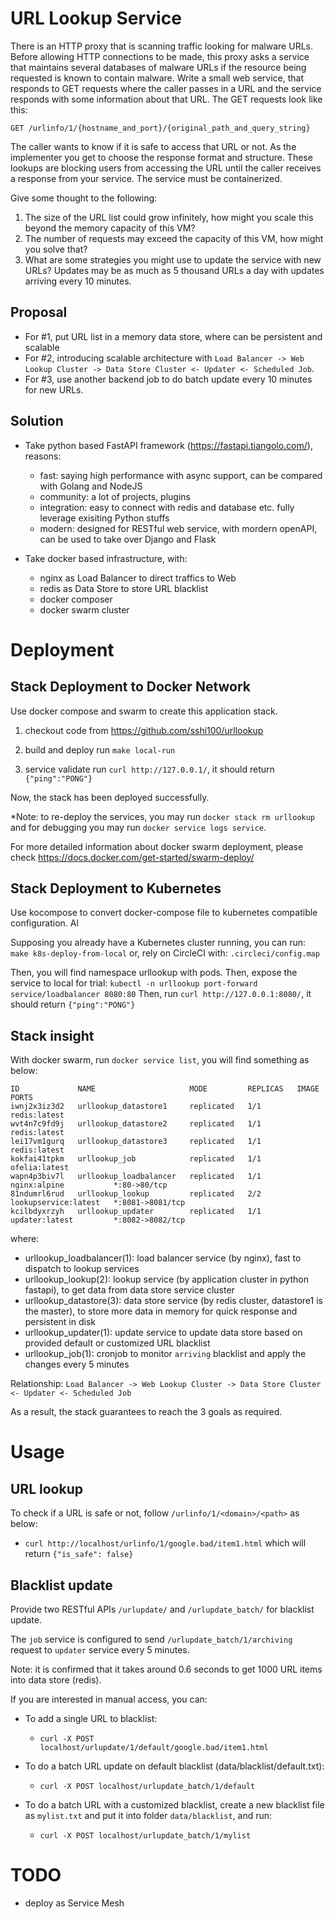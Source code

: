# **URL Lookup Service**

There is an HTTP proxy that is scanning traffic looking for malware URLs. Before allowing HTTP connections to be made, this proxy asks a service that maintains several databases of malware   URLs if the resource being requested is known to contain malware. Write a small web service, that responds to GET requests where the caller passes in a URL and the service responds with some information about that URL. The GET requests look like this:

   ```GET /urlinfo/1/{hostname_and_port}/{original_path_and_query_string}```

The caller wants to know if it is safe to access that URL or not. As the implementer you get to choose the response format and structure. These lookups are blocking users from accessing the URL until the caller receives a response from your service. The service must be containerized.

Give some thought to the following:
1. The size of the URL list could grow infinitely, how might you scale this beyond the memory capacity of this VM?
2. The number of requests may exceed the capacity of this VM, how might you solve that?
3. What are some strategies you might use to update the service with new URLs? Updates may be as much as 5 thousand URLs a day with updates arriving every 10 minutes.

## **Proposal**

- For #1, put URL list in a memory data store, where can be persistent and scalable
- For #2, introducing scalable architecture with `Load Balancer -> Web Lookup Cluster -> Data Store Cluster <- Updater <- Scheduled Job`.
- For #3, use another backend job to do batch update every 10 minutes for new URLs.


## **Solution**

- Take python based FastAPI framework (https://fastapi.tiangolo.com/), reasons:
  - fast: saying high performance with async support, can be compared with Golang and NodeJS
  - community: a lot of projects, plugins
  - integration: easy to connect with redis and database etc. fully leverage exisiting Python stuffs
  - modern: designed for RESTful web service, with mordern openAPI, can be used to take over Django and Flask 

- Take docker based infrastructure, with:
  - nginx as Load Balancer to direct traffics to Web
  - redis as Data Store to store URL blacklist
  - docker composer
  - docker swarm cluster


# **Deployment**

## **Stack Deployment to Docker Network**
Use docker compose and swarm to create this application stack.

1. checkout code from https://github.com/sshi100/urllookup

2. build and deploy
  run ```make local-run```

3. service validate
  run `curl http://127.0.0.1/`, it should return `{"ping":"PONG"}`

Now, the stack has been deployed successfully.

*Note: to re-deploy the services, you may run `docker stack rm urllookup` and for debugging you may run `docker service logs service`.

For more detailed information about docker swarm deployment, please check https://docs.docker.com/get-started/swarm-deploy/  

## **Stack Deployment to Kubernetes**
Use kocompose to convert docker-compose file to kubernetes compatible configuration. Al

Supposing you already have a Kubernetes cluster running, you can run:
```make k8s-deploy-from-local```
or, rely on CircleCI with:
```.circleci/config.map```

Then, you will find namespace urllookup with pods.
Then, expose the service to local for trial:
```kubectl -n urllookup port-forward service/loadbalancer 8080:80```
Then, run `curl http://127.0.0.1:8080/`, it should return `{"ping":"PONG"}`


## **Stack insight**

With docker swarm, run `docker service list`, you will find something as below:
  ```
ID             NAME                     MODE         REPLICAS   IMAGE                  PORTS
iwnj2x3iz3d2   urllookup_datastore1     replicated   1/1        redis:latest
wvt4n7c9fd9j   urllookup_datastore2     replicated   1/1        redis:latest
lei17vm1gurq   urllookup_datastore3     replicated   1/1        redis:latest
kokfai41tpkm   urllookup_job            replicated   1/1        ofelia:latest
wapn4p3biv7l   urllookup_loadbalancer   replicated   1/1        nginx:alpine           *:80->80/tcp
81ndumrl6rud   urllookup_lookup         replicated   2/2        lookupservice:latest   *:8081->8081/tcp
kcilbdyxrzyh   urllookup_updater        replicated   1/1        updater:latest         *:8082->8082/tcp
  ```
  where:
  - urllookup_loadbalancer(1): load balancer service (by nginx), fast to dispatch to lookup services
  - urllookup_lookup(2): lookup service (by application cluster in python fastapi), to get data from data store service cluster
  - urllookup_datastore(3): data store service (by redis cluster, datastore1 is the master), to store more data in memory for quick response and persistent in disk
  - urllookup_updater(1): update service to update data store based on provided default or customized URL blacklist
  - urllookup_job(1): cronjob to monitor `arriving` blacklist and apply the changes every 5 minutes

Relationship: `Load Balancer -> Web Lookup Cluster -> Data Store Cluster <- Updater <- Scheduled Job`

As a result, the stack guarantees to reach the 3 goals as required.


# **Usage**

## **URL lookup**

To check if a URL is safe or not, follow `/urlinfo/1/<domain>/<path>` as below:
  - ```curl http://localhost/urlinfo/1/google.bad/item1.html``` which will return `{"is_safe": false}`


## **Blacklist update**
Provide two RESTful APIs `/urlupdate/` and `/urlupdate_batch/` for blacklist update.

The `job` service is configured to send `/urlupdate_batch/1/archiving` request to `updater` service every 5 minutes.

Note: it is confirmed that it takes around 0.6 seconds to get 1000 URL items into data store (redis).

If you are interested in manual access, you can:
- To add a single URL to blacklist:
  - ```curl -X POST localhost/urlupdate/1/default/google.bad/item1.html```

- To do a batch URL update on default blacklist (data/blacklist/default.txt):
  - ```curl -X POST localhost/urlupdate_batch/1/default```

- To do a batch URL with a customized blacklist, create a new blacklist file as `mylist.txt` and put it into folder `data/blacklist`, and run:
  - ```curl -X POST localhost/urlupdate_batch/1/mylist```



# **TODO**
- deploy as Service Mesh
